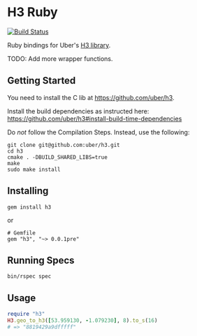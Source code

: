 # H3 Ruby

[![Build Status](https://travis-ci.org/seanhandley/h3_ruby.svg?branch=master)](https://travis-ci.org/seanhandley/h3_ruby)

Ruby bindings for Uber's [H3 library](https://uber.github.io/h3/).

TODO: Add more wrapper functions.

## Getting Started

You need to install the C lib at https://github.com/uber/h3.

Install the build dependencies as instructed here: https://github.com/uber/h3#install-build-time-dependencies

Do *not* follow the Compilation Steps. Instead, use the following:

    git clone git@github.com:uber/h3.git
    cd h3
    cmake . -DBUILD_SHARED_LIBS=true
    make
    sudo make install

## Installing

    gem install h3

or

    # Gemfile
    gem "h3", "~> 0.0.1pre"

## Running Specs

    bin/rspec spec

## Usage

```ruby
require "h3"
H3.geo_to_h3([53.959130, -1.079230], 8).to_s(16)
# => "8819429a9dfffff"
```
